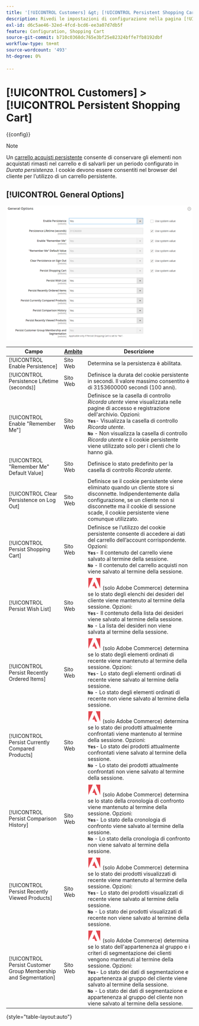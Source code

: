 ```yaml
---
title: '[!UICONTROL Customers] &gt; [!UICONTROL Persistent Shopping Cart]'
description: Rivedi le impostazioni di configurazione nella pagina [!UICONTROL Customers] &gt; [!UICONTROL Persistent Shopping Cart] dell'amministratore di Commerce.
exl-id: d6c5ae46-32ed-4fcd-bcd6-ee3a07d7db5f
feature: Configuration, Shopping Cart
source-git-commit: b710c0368dc765e3bf25e82324bffe7fb8192dbf
workflow-type: tm+mt
source-wordcount: '493'
ht-degree: 0%

---
```


# [!UICONTROL Customers] > [!UICONTROL Persistent Shopping Cart]

{{config}}

>[!NOTE]
>
>Un [carrello acquisti persistente](../../stores-purchase/cart-persistent.md) consente di conservare gli elementi non acquistati rimasti nel carrello e di salvarli per un periodo configurato in _Durata persistenza_. I cookie devono essere consentiti nel browser del cliente per l’utilizzo di un carrello persistente.

## [!UICONTROL General Options]

![Opzioni generali](./assets/persistent-shopping-cart-general.png)<!-- zoom -->

<!-- [General Options](https://docs.magento.com/user-guide/sales/cart-persistent-configuration.html) -->

| Campo | [Ambito](../../getting-started/websites-stores-views.md#scope-settings) | Descrizione |
|--- |--- |--- |
| [!UICONTROL Enable Persistence] | Sito Web | Determina se la persistenza è abilitata. |
| [!UICONTROL Persistence Lifetime (seconds)] | Sito Web | Definisce la durata del cookie persistente in secondi. Il valore massimo consentito è di 3153600000 secondi (100 anni). |
| [!UICONTROL Enable "Remember Me"] | Sito Web | Definisce se la casella di controllo _Ricorda utente_ viene visualizzata nelle pagine di accesso e registrazione dell&#39;archivio. Opzioni: <br/>**`Yes`**- Visualizza la casella di controllo _Ricorda utente_.<br/>**`No`** - Non visualizza la casella di controllo _Ricorda utente_ e il cookie persistente viene utilizzato solo per i clienti che lo hanno già. |
| [!UICONTROL "Remember Me" Default Value] | Sito Web | Definisce lo stato predefinito per la casella di controllo _Ricorda utente_. |
| [!UICONTROL Clear Persistence on Log Out] | Sito Web | Definisce se il cookie persistente viene eliminato quando un cliente store si disconnette. Indipendentemente dalla configurazione, se un cliente non si disconnette ma il cookie di sessione scade, il cookie persistente viene comunque utilizzato. |
| [!UICONTROL Persist Shopping Cart] | Sito Web | Definisce se l’utilizzo del cookie persistente consente di accedere ai dati del carrello dell’account corrispondente. Opzioni: <br/>**`Yes`**- Il contenuto del carrello viene salvato al termine della sessione.<br/>**`No`** - Il contenuto del carrello acquisti non viene salvato al termine della sessione. |
| [!UICONTROL Persist Wish List] | Sito Web | ![Adobe Commerce](../../assets/adobe-logo.svg) (solo Adobe Commerce) determina se lo stato degli elenchi dei desideri del cliente viene mantenuto al termine della sessione. Opzioni: <br/>**`Yes`**- Il contenuto della lista dei desideri viene salvato al termine della sessione.<br/>**`No`** - La lista dei desideri non viene salvata al termine della sessione. |
| [!UICONTROL Persist Recently Ordered Items] | Sito Web | ![Adobe Commerce](../../assets/adobe-logo.svg) (solo Adobe Commerce) determina se lo stato degli elementi ordinati di recente viene mantenuto al termine della sessione. Opzioni: <br/>**`Yes`**- Lo stato degli elementi ordinati di recente viene salvato al termine della sessione.<br/>**`No`** - Lo stato degli elementi ordinati di recente non viene salvato al termine della sessione. |
| [!UICONTROL Persist Currently Compared Products] | Sito Web | ![Adobe Commerce](../../assets/adobe-logo.svg) (solo Adobe Commerce) determina se lo stato dei prodotti attualmente confrontati viene mantenuto al termine della sessione. Opzioni: <br/>**`Yes`**- Lo stato dei prodotti attualmente confrontati viene salvato al termine della sessione.<br/>**`No`** - Lo stato dei prodotti attualmente confrontati non viene salvato al termine della sessione. |
| [!UICONTROL Persist Comparison History] | Sito Web | ![Adobe Commerce](../../assets/adobe-logo.svg) (solo Adobe Commerce) determina se lo stato della cronologia di confronto viene mantenuto al termine della sessione. Opzioni: <br/>**`Yes`**- Lo stato della cronologia di confronto viene salvato al termine della sessione.<br/>**`No`** - Lo stato della cronologia di confronto non viene salvato al termine della sessione. |
| [!UICONTROL Persist Recently Viewed Products] | Sito Web | ![Adobe Commerce](../../assets/adobe-logo.svg) (solo Adobe Commerce) determina se lo stato dei prodotti visualizzati di recente viene mantenuto al termine della sessione. Opzioni: <br/>**`Yes`**- Lo stato dei prodotti visualizzati di recente viene salvato al termine della sessione.<br/>**`No`** - Lo stato dei prodotti visualizzati di recente non viene salvato al termine della sessione. |
| [!UICONTROL Persist Customer Group Membership and Segmentation] | Sito Web | ![Adobe Commerce](../../assets/adobe-logo.svg) (solo Adobe Commerce) determina se lo stato dell&#39;appartenenza al gruppo e i criteri di segmentazione dei clienti vengono mantenuti al termine della sessione. Opzioni: <br/>**`Yes`**- Lo stato dei dati di segmentazione e appartenenza al gruppo del cliente viene salvato al termine della sessione.<br/>**`No`** - Lo stato dei dati di segmentazione e appartenenza al gruppo del cliente non viene salvato al termine della sessione. |

{style="table-layout:auto"}
